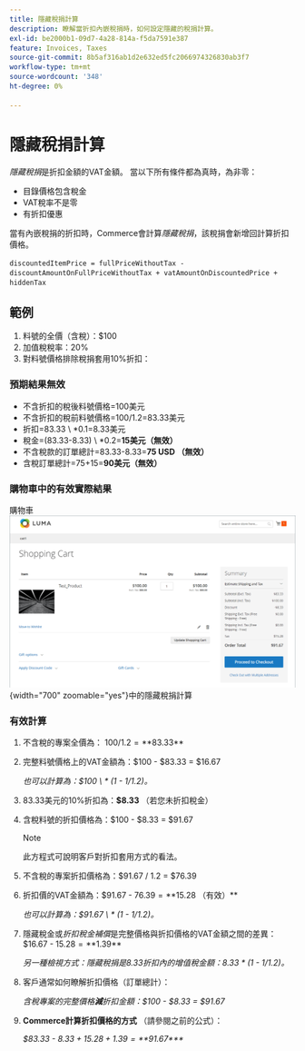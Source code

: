 ```yaml
---
title: 隱藏稅捐計算
description: 瞭解當折扣內嵌稅捐時，如何設定隱藏的稅捐計算。
exl-id: be2000b1-09d7-4a28-814a-f5da7591e387
feature: Invoices, Taxes
source-git-commit: 8b5af316ab1d2e632ed5fc2066974326830ab3f7
workflow-type: tm+mt
source-wordcount: '348'
ht-degree: 0%

---
```


# 隱藏稅捐計算

_隱藏稅捐_&#x200B;是折扣金額的VAT金額。 當以下所有條件都為真時，為非零：

- 目錄價格包含稅金
- VAT稅率不是零
- 有折扣優惠

當有內嵌稅捐的折扣時，Commerce會計算&#x200B;_隱藏稅捐_，該稅捐會新增回計算折扣價格。

`discountedItemPrice = fullPriceWithoutTax - discountAmountOnFullPriceWithoutTax + vatAmountOnDiscountedPrice + hiddenTax`

## 範例

1. 料號的全價（含稅）：$100
1. 加值稅稅率：20%
1. 對料號價格排除稅捐套用10%折扣：

### 預期結果無效

- 不含折扣的稅後料號價格=100美元
- 不含折扣的稅前料號價格=100/1.2=83.33美元
- 折扣=83.33 \ *0.1=8.33美元
- 稅金=(83.33-8.33) \ *0.2=**15美元（無效）**
- 不含稅款的訂單總計=83.33-8.33=**75 USD （無效）**
- 含稅訂單總計=75+15=**90美元（無效）**

### 購物車中的有效實際結果

購物車![&#128279;](./assets/hidden-tax.png){width="700" zoomable="yes"}中的隱藏稅捐計算

### 有效計算

1. 不含稅的專案全價為： $100 / 1.2 = **$83.33**

1. 完整料號價格上的VAT金額為：$100 - $83.33 = $16.67

   _也可以計算為：$100 \ * (1 - 1/1.2)。_

1. 83.33美元的10%折扣為：**$8.33** （若您未折扣稅金）

1. 含稅料號的折扣價格為：$100 - $8.33 = $91.67

   >[!NOTE]
   >
   >此方程式可說明客戶對折扣套用方式的看法。

1. 不含稅的專案折扣價格為：$91.67 / 1.2 = $76.39

1. 折扣價的VAT金額為：$91.67 - $76.39 = **$15.28 （有效）**

   _也可以計算為：$91.67 \ * (1 - 1/1.2)。_

1. 隱藏稅金或&#x200B;_折扣稅金補償_&#x200B;是完整價格與折扣價格的VAT金額之間的差異： $16.67 - $15.28 = **$1.39**

   _另一種檢視方式：隱藏稅捐是$8.33折扣內的增值稅金額：$8.33 \* (1 - 1/1.2)。_

1. 客戶通常如何瞭解折扣價格（訂單總計）：

   _含稅專案的完整價格&#x200B;**減**&#x200B;折扣金額：$100 - $8.33 = $91.67_

1. **Commerce計算折扣價格的方式** （請參閱之前的公式）：

   _$83.33 - $8.33 + 15.28 + 1.39 =**$91.67***_
